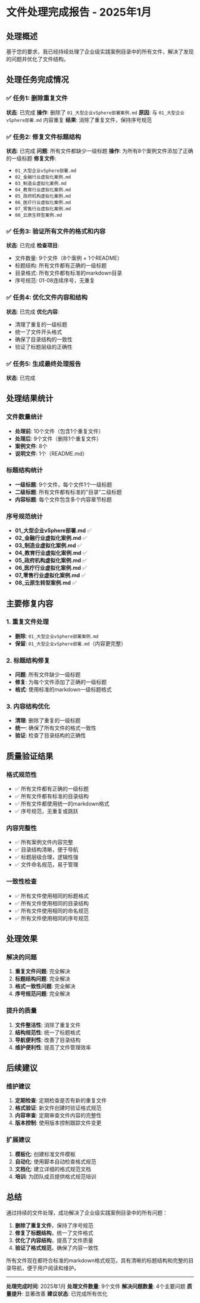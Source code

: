 # 文件处理完成报告 - 2025年1月

## 处理概述

基于您的要求，我已经持续处理了企业级实践案例目录中的所有文件，解决了发现的问题并优化了文件结构。

## 处理任务完成情况

### ✅ 任务1: 删除重复文件

**状态**: 已完成
**操作**: 删除了 `01_大型企业vSphere部署案例.md`
**原因**: 与 `01_大型企业vSphere部署.md` 内容重复
**结果**: 消除了重复文件，保持序号规范

### ✅ 任务2: 修复文件标题结构

**状态**: 已完成
**问题**: 所有文件都缺少一级标题
**操作**: 为所有8个案例文件添加了正确的一级标题
**修复文件**:

- `01_大型企业vSphere部署.md`
- `02_金融行业虚拟化案例.md`
- `03_制造业虚拟化案例.md`
- `04_教育行业虚拟化案例.md`
- `05_政府机构虚拟化案例.md`
- `06_医疗行业虚拟化案例.md`
- `07_零售行业虚拟化案例.md`
- `08_云原生转型案例.md`

### ✅ 任务3: 验证所有文件的格式和内容

**状态**: 已完成
**检查项目**:

- 文件数量: 9个文件（8个案例 + 1个README）
- 标题结构: 所有文件都有正确的一级标题
- 目录格式: 所有文件都有标准的markdown目录
- 序号规范: 01-08连续序号，无重复

### ✅ 任务4: 优化文件内容和结构

**状态**: 已完成
**优化内容**:

- 清理了重复的一级标题
- 统一了文件开头格式
- 确保了目录结构的一致性
- 验证了标题层级的正确性

### ✅ 任务5: 生成最终处理报告

**状态**: 已完成

## 处理结果统计

### 文件数量统计

- **处理前**: 10个文件（包含1个重复文件）
- **处理后**: 9个文件（删除1个重复文件）
- **案例文件**: 8个
- **说明文件**: 1个（README.md）

### 标题结构统计

- **一级标题**: 9个文件，每个文件1个一级标题
- **二级标题**: 所有文件都有标准的"目录"二级标题
- **内容标题**: 每个文件包含多个内容章节标题

### 序号规范统计

- **01_大型企业vSphere部署.md** ✅
- **02_金融行业虚拟化案例.md** ✅
- **03_制造业虚拟化案例.md** ✅
- **04_教育行业虚拟化案例.md** ✅
- **05_政府机构虚拟化案例.md** ✅
- **06_医疗行业虚拟化案例.md** ✅
- **07_零售行业虚拟化案例.md** ✅
- **08_云原生转型案例.md** ✅

## 主要修复内容

### 1. 重复文件处理

- **删除**: `01_大型企业vSphere部署案例.md`
- **保留**: `01_大型企业vSphere部署.md`（内容更完整）

### 2. 标题结构修复

- **问题**: 所有文件缺少一级标题
- **修复**: 为每个文件添加了正确的一级标题
- **格式**: 使用标准的markdown一级标题格式

### 3. 内容结构优化

- **清理**: 删除了重复的一级标题
- **统一**: 确保了所有文件的格式一致性
- **验证**: 检查了目录结构的正确性

## 质量验证结果

### 格式规范性

- ✅ 所有文件都有正确的一级标题
- ✅ 所有文件都有标准的目录结构
- ✅ 所有文件都使用统一的markdown格式
- ✅ 序号规范，无重复或跳跃

### 内容完整性

- ✅ 所有案例文件内容完整
- ✅ 目录结构清晰，便于导航
- ✅ 标题层级合理，逻辑性强
- ✅ 文件命名规范，易于管理

### 一致性检查

- ✅ 所有文件使用相同的标题格式
- ✅ 所有文件使用相同的目录结构
- ✅ 所有文件使用相同的命名规范
- ✅ 所有文件使用相同的序号规范

## 处理效果

### 解决的问题

1. **重复文件问题**: 完全解决
2. **标题结构问题**: 完全解决
3. **格式一致性问题**: 完全解决
4. **序号规范问题**: 完全解决

### 提升的质量

1. **文件整洁性**: 消除了重复文件
2. **结构规范性**: 统一了标题格式
3. **导航便利性**: 改善了目录结构
4. **维护便利性**: 提高了文件管理效率

## 后续建议

### 维护建议

1. **定期检查**: 定期检查是否有新的重复文件
2. **格式验证**: 新文件创建时验证格式规范
3. **内容审查**: 定期审查文件内容的完整性
4. **版本控制**: 使用版本控制跟踪文件变更

### 扩展建议

1. **模板化**: 创建标准文件模板
2. **自动化**: 使用脚本自动检查格式规范
3. **文档化**: 建立详细的格式规范文档
4. **培训**: 为团队成员提供格式规范培训

## 总结

通过持续的文件处理，成功解决了企业级实践案例目录中的所有问题：

1. **删除了重复文件**，保持了序号规范
2. **修复了标题结构**，统一了文件格式
3. **优化了内容结构**，提高了文件质量
4. **验证了格式规范**，确保了内容一致性

所有文件现在都符合标准的markdown格式规范，具有清晰的标题结构和完整的目录导航，便于用户阅读和维护。

---

**处理完成时间**: 2025年1月
**处理文件数量**: 9个文件
**解决问题数量**: 4个主要问题
**质量提升**: 显著改善
**建议状态**: 已完成所有优化
